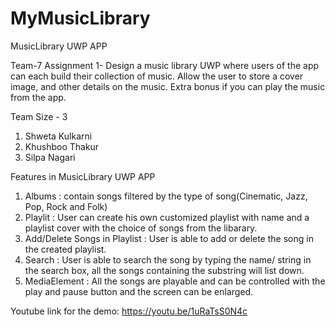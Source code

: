# MyMusicLibrary
 MusicLibrary UWP APP

Team-7
Assignment 1- Design a music library UWP where users of the app can each build their collection of music. Allow the user to store a cover image, and other details on the music. Extra bonus if you can play the music from the app.

Team Size - 3
1. Shweta Kulkarni
2. Khushboo Thakur
3. Silpa Nagari

Features in MusicLibrary UWP APP
1. Albums : contain songs filtered by the type of song(Cinematic, Jazz, Pop, Rock and Folk)
2. Playlit : User can create his own customized playlist with name and a playlist cover with the choice of songs from the libarary.
3. Add/Delete Songs in Playlist : User is able to add or delete the song in the created playlist.
4. Search : User is able to search the song by typing the name/ string in the search box, all the songs containing the substring will list down.
5. MediaElement : All the songs are playable and can be controlled with the play and pause button and the screen can be enlarged.

Youtube link for the demo: https://youtu.be/1uRaTsS0N4c
